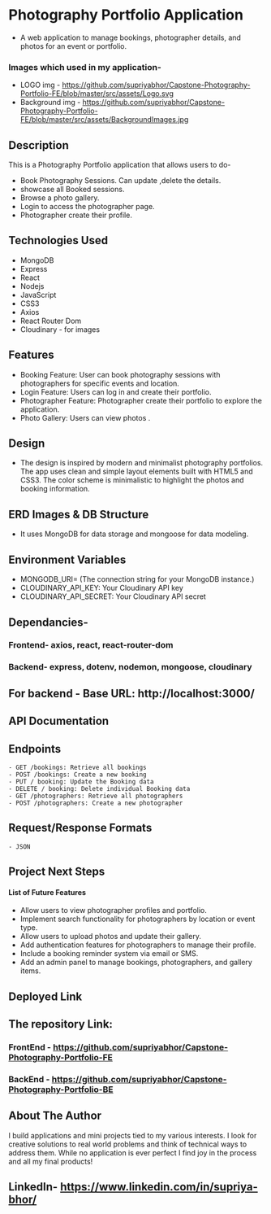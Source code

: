 
# Photography Portfolio Application

* A web application to manage bookings, photographer details, and photos for an event or portfolio.

### Images which used in my application-
  - LOGO img - https://github.com/supriyabhor/Capstone-Photography-Portfolio-FE/blob/master/src/assets/Logo.svg
  - Background img - https://github.com/supriyabhor/Capstone-Photography-Portfolio-FE/blob/master/src/assets/BackgroundImages.jpg

## Description
This is a Photography Portfolio application that allows users to do-
- Book Photography Sessions. Can update ,delete the details.
- showcase all Booked sessions.
- Browse a photo gallery.
- Login to access the photographer page.
- Photographer create their profile.


## Technologies Used
* MongoDB
* Express
* React
* Nodejs
* JavaScript
* CSS3
* Axios
* React Router Dom
* Cloudinary - for images


## Features
* Booking Feature: User can book photography sessions with photographers for specific events and location.
* Login Feature: Users can log in and create their portfolio.
* Photographer Feature: Photographer create their portfolio to explore the application.
* Photo Gallery: Users can view photos .


## Design
* The design is inspired by modern and minimalist photography portfolios. The app uses clean and simple layout elements built with HTML5 and CSS3. The color scheme is minimalistic to highlight the photos and booking information. 

## ERD Images & DB Structure
*  It uses MongoDB for data storage and mongoose for data modeling. 

## Environment Variables
* MONGODB_URI= (The connection string for your MongoDB instance.)
* CLOUDINARY_API_KEY: Your Cloudinary API key
* CLOUDINARY_API_SECRET: Your Cloudinary API secret

## Dependancies- 
  ### Frontend- axios, react, react-router-dom
  ### Backend- express, dotenv, nodemon, mongoose, cloudinary

## For backend - Base URL: http://localhost:3000/  

## API Documentation
  ## Endpoints
    - GET /bookings: Retrieve all bookings
    - POST /bookings: Create a new booking
    - PUT / booking: Update the Booking data
    - DELETE / booking: Delete individual Booking data
    - GET /photographers: Retrieve all photographers
    - POST /photographers: Create a new photographer

## Request/Response Formats
    - JSON
    


## Project Next Steps
#### List of Future Features
* Allow users to view photographer profiles and portfolio.
* Implement search functionality for photographers by location or event type.
* Allow users to upload photos and update their gallery.
* Add authentication features for photographers to manage their profile.
* Include a booking reminder system via email or SMS.
* Add an admin panel to manage bookings, photographers, and gallery items. 

## Deployed Link


## The repository Link:
   ### FrontEnd - https://github.com/supriyabhor/Capstone-Photography-Portfolio-FE
   ### BackEnd - https://github.com/supriyabhor/Capstone-Photography-Portfolio-BE

## About The Author
I build applications and mini projects tied to my various interests. I look for creative solutions to real world problems and think of technical ways to address them. While no application is ever perfect I find joy in the process and all my final products!
 
 ## LinkedIn- https://www.linkedin.com/in/supriya-bhor/
 

